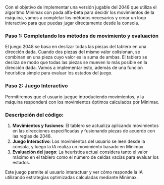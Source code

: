 Con el objetivo de implementar una versión jugable del 2048 que utiliza el algoritmo Minimax con poda alfa-beta para decidir los movimientos de la máquina, vamos a completar los métodos necesarios y crear un loop interactivo para que puedas jugar directamente desde la consola.

### Paso 1: Completando los métodos de movimiento y evaluación

El juego 2048 se basa en deslizar todas las piezas del tablero en una dirección dada. Cuando dos piezas del mismo valor colisionan, se combinan en una pieza cuyo valor es la suma de ambas. El tablero se desliza de modo que todas las piezas se mueven lo más posible en la dirección dada. Vamos a implementar esto, además de una función heurística simple para evaluar los estados del juego.

### Paso 2: Juego Interactivo

Permitiremos que el usuario juegue introduciendo movimientos, y la máquina responderá con los movimientos óptimos calculados por Minimax.

### Descripción del código:

1. **Movimientos y fusiones**: El tablero se actualiza aplicando movimientos en las direcciones especificadas y fusionando piezas de acuerdo con las reglas de 2048.
2. **Juego Interactivo**: Los movimientos del usuario se leen desde la consola, y luego la IA realiza un movimiento basado en Minimax.
3. **Evaluación del juego**: La heurística actual considera tanto el valor máximo en el tablero como el número de celdas vacías para evaluar los estados.

Este juego permite al usuario interactuar y ver cómo responde la IA utilizando estrategias optimizadas calculadas mediante Minimax.